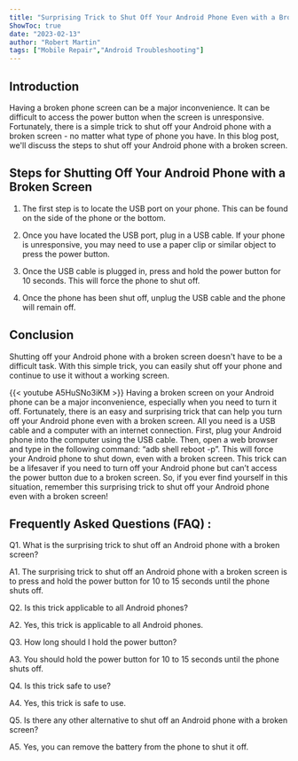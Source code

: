 ```yaml
---
title: "Surprising Trick to Shut Off Your Android Phone Even with a Broken Screen!"
ShowToc: true 
date: "2023-02-13"
author: "Robert Martin" 
tags: ["Mobile Repair","Android Troubleshooting"]
---
```

## Introduction

Having a broken phone screen can be a major inconvenience. It can be difficult to access the power button when the screen is unresponsive. Fortunately, there is a simple trick to shut off your Android phone with a broken screen - no matter what type of phone you have. In this blog post, we'll discuss the steps to shut off your Android phone with a broken screen. 

## Steps for Shutting Off Your Android Phone with a Broken Screen

1. The first step is to locate the USB port on your phone. This can be found on the side of the phone or the bottom. 

2. Once you have located the USB port, plug in a USB cable. If your phone is unresponsive, you may need to use a paper clip or similar object to press the power button. 

3. Once the USB cable is plugged in, press and hold the power button for 10 seconds. This will force the phone to shut off. 

4. Once the phone has been shut off, unplug the USB cable and the phone will remain off. 

## Conclusion

Shutting off your Android phone with a broken screen doesn't have to be a difficult task. With this simple trick, you can easily shut off your phone and continue to use it without a working screen.

{{< youtube A5HuSNo3iKM >}} 
Having a broken screen on your Android phone can be a major inconvenience, especially when you need to turn it off. Fortunately, there is an easy and surprising trick that can help you turn off your Android phone even with a broken screen. All you need is a USB cable and a computer with an internet connection. First, plug your Android phone into the computer using the USB cable. Then, open a web browser and type in the following command: “adb shell reboot -p”. This will force your Android phone to shut down, even with a broken screen. This trick can be a lifesaver if you need to turn off your Android phone but can’t access the power button due to a broken screen. So, if you ever find yourself in this situation, remember this surprising trick to shut off your Android phone even with a broken screen!

## Frequently Asked Questions (FAQ) :
Q1. What is the surprising trick to shut off an Android phone with a broken screen?

A1. The surprising trick to shut off an Android phone with a broken screen is to press and hold the power button for 10 to 15 seconds until the phone shuts off.

Q2. Is this trick applicable to all Android phones?

A2. Yes, this trick is applicable to all Android phones.

Q3. How long should I hold the power button?

A3. You should hold the power button for 10 to 15 seconds until the phone shuts off.

Q4. Is this trick safe to use?

A4. Yes, this trick is safe to use.

Q5. Is there any other alternative to shut off an Android phone with a broken screen?

A5. Yes, you can remove the battery from the phone to shut it off.


